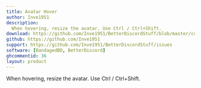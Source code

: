 ```yaml
---
title: Avatar Hover
author: Inve1951
description:
  When hovering, resize the avatar. Use Ctrl / Ctrl+Shift.
download: https://github.com/Inve1951/BetterDiscordStuff/blob/master/coffee/AvatarHover.plugin.coffee
github: https://github.com/Inve1951
support: https://github.com/Inve1951/BetterDiscordStuff/issues
software: [BandagedBD, BetterDiscord]
ghcommentid: 36
layout: product
---
```

When hovering, resize the avatar. Use Ctrl / Ctrl+Shift.